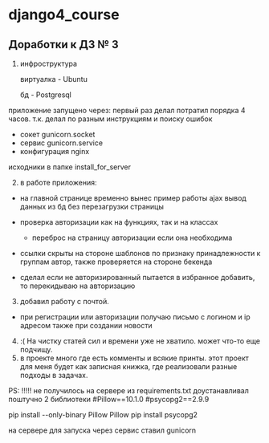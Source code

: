 # django4_course


Доработки к ДЗ № 3
---

1. инфроструктура

     виртуалка - Ubuntu 

     бд - Postgresql

приложение запущено через:
первый раз делал потратил порядка 4 часов.
т.к. делал по разным инструкциям и поиску ошибок
- сокет gunicorn.socket
- сервис gunicorn.service  
- конфигурация nginx

 исходники в папке install_for_server

2. в работе приложения:

- на главной странице временно вынес пример работы ajax вывод данных из бд без перезагрузки страницы
 

- проверка авторизации как на функциях, так и на классах 
    + переброс на страницу авторизации если она необходима


- ссылки скрыты на стороне шаблонов по признаку принадлежности к группам автор,
также проверяется на стороне бекенда


- сделал если не авторизированный пытается в избранное добавить, то перекидываю на авторизацию

3.  добавил работу с почтой.

 - при регистрации или авторизации получаю письмо с логином и ip адресом
также при создании новости


4. :( На чистку статей сил и времени уже не хватило.
        может что-то еще подчищу.
5. в проекте много где есть комменты и всякие принты.
этот проект для меня будет как записная книжка, где реализовали разные подходы в задачах.


PS:
!!!!! не получилось на сервере из requirements.txt доустанавливал поштучно  2 библиотеки
#Pillow==10.1.0
#psycopg2==2.9.9

pip install --only-binary Pillow Pillow
pip install psycopg2 

на сервере для запуска через сервис  ставил gunicorn

